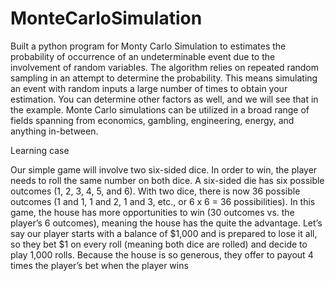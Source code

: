 # MonteCarloSimulation
Built a python program for Monty Carlo Simulation to estimates the probability of occurrence of an undeterminable event due to the involvement of random variables.
 The algorithm relies on repeated random sampling in an attempt to determine the probability. This means simulating an event with random inputs a large number of times to obtain your estimation. You can determine other factors as well, and we will see that in the example. Monte Carlo simulations can be utilized in a broad range of fields spanning from economics, gambling, engineering, energy, and anything in-between.


Learning case

Our simple game will involve two six-sided dice. In order to win, the player needs to roll the same number on both dice. A six-sided die has six possible outcomes (1, 2, 3, 4, 5, and 6). With two dice, there is now 36 possible outcomes (1 and 1, 1 and 2, 1 and 3, etc., or 6 x 6 = 36 possibilities). In this game, the house has more opportunities to win (30 outcomes vs. the player’s 6 outcomes), meaning the house has the quite the advantage.
Let’s say our player starts with a balance of $1,000 and is prepared to lose it all, so they bet $1 on every roll (meaning both dice are rolled) and decide to play 1,000 rolls. Because the house is so generous, they offer to payout 4 times the player’s bet when the player wins
